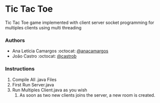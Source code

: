 # Tic Tac Toe
Tic Tac Toe game implemented with client server socket programming for multiples clients using multi threading

### Authors

* Ana Letícia Camargos :octocat: [@anacamargos](https://github.com/anacamargos)
* João Castro :octocat: [@castrob](https://github.com/castrob)

### Instructions

1. Compile All .java Files
2. First Run Server.java
3. Run Multiples Client.java as you wish
    1. As soon as two new clients joins the server, a new room is created.